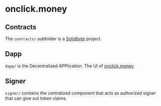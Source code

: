 # onclick.money

## Contracts

The `contracts/` subfolder is a [Solidbyte](https://solidbyte.org) project.

## Dapp

`dapp/` is the Decentralized APPlication.  The UI of
[onclick.money](https://onclick.money).

## Signer

`signer/` contains the centralized component that acts as authorized signer that
can give out token claims.
